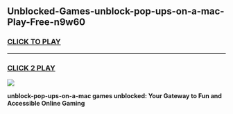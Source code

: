
## Unblocked-Games-unblock-pop-ups-on-a-mac-Play-Free-n9w60
<h3>
<a href="https://premium76.site?title=unblock-pop-ups-on-a-mac&ref=23A">CLICK TO PLAY</a></h3>
<hr>

<h3>
<a href="https://premium76.site?title=unblock-pop-ups-on-a-mac&ref=23A">CLICK 2 PLAY</a>
  
</h3>

<a href="https://premium76.site?title=unblock-pop-ups-on-a-mac&ref=23A"><img src="https://clearcache.store/games.png"></a>


**unblock-pop-ups-on-a-mac games unblocked: Your Gateway to Fun and Accessible Online Gaming**
